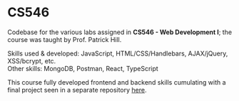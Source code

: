 # CS546
Codebase for the various labs assigned in **CS546 - Web Development I**; the course was taught by Prof. Patrick Hill.

Skills used & developed: JavaScript, HTML/CSS/Handlebars, AJAX/jQuery, XSS/bcrypt, etc.
<br>Other skills: MongoDB, Postman, React, TypeScript

This course fully developed frontend and backend skills cumulating with a final project seen in a separate repository [here](https://github.com/PresidentSkroob/CS_546_Final_Project).
